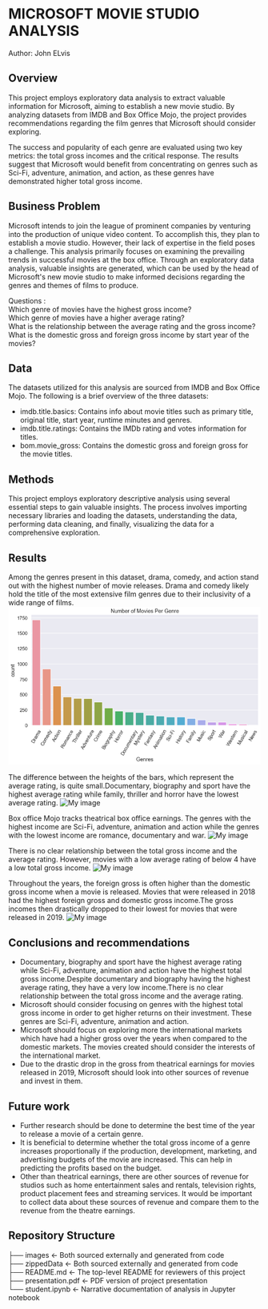 # MICROSOFT MOVIE STUDIO ANALYSIS

Author: John ELvis

## Overview 
This project employs exploratory data analysis to extract valuable information for Microsoft, aiming to establish a new movie studio. By analyzing datasets from IMDB and Box Office Mojo, the project provides recommendations regarding the film genres that Microsoft should consider exploring. 

The success and popularity of each genre are evaluated using two key metrics: the total gross incomes and the critical response. The results suggest that Microsoft would benefit from concentrating on genres such as Sci-Fi, adventure, animation, and action, as these genres have demonstrated higher total gross income.

## Business Problem

Microsoft intends to join the league of prominent companies by venturing into the production of unique video content. To accomplish this, they plan to establish a movie studio. However, their lack of expertise in the field poses a challenge. This analysis primarily focuses on examining the prevailing trends in successful movies at the box office. Through an exploratory data analysis, valuable insights are generated, which can be used by the head of Microsoft's new movie studio to make informed decisions regarding the genres and themes of films to produce.

Questions :<br>
Which genre of movies have the highest gross income?<br>
Which genre of movies have a higher average rating?<br>
What is the relationship between the average rating and the gross income?<br>
What is the domestic gross and foreign gross income by start year of the movies?<br>

## Data

The datasets utilized for this analysis are sourced from IMDB and Box Office Mojo. The following is a brief overview of the three datasets:
- imdb.title.basics: Contains info about movie titles such as primary title, original title, start year, runtime minutes  and genres.
- imdb.title.ratings: Contains the IMDb rating and votes information for titles.
- bom.movie_gross: Contains the domestic gross and foreign gross for the movie titles.

## Methods
This project employs exploratory descriptive analysis using several essential steps to gain valuable insights. The process involves importing necessary libraries and loading the datasets, understanding the data, performing data cleaning, and finally, visualizing the data for a comprehensive exploration.

## Results
Among the genres present in this dataset, drama, comedy, and action stand out with the highest number of movie releases. Drama and comedy likely hold the title of the most extensive film genres due to their inclusivity of a wide range of films.
![My image](images\Number_of_movies_per_genre.png)

The difference between the heights of the bars, which represent the average rating, is quite small.Documentary, biography and sport have the highest average rating while family, thriller and horror have the lowest average rating.
![My image](images/rating_by_genre.png)

Box office Mojo tracks theatrical box office earnings. The genres with the highest income are Sci-Fi, adventure, animation and action while the genres with the lowest income are romance, documentary and war.
![My image](images/income_by_genre.png)


There is no clear relationship between the total gross income and the average rating. However, movies with a low average rating of below 4 have a low total gross income.
![My image](images/gross_vs_rating.png)


Throughout the years, the foreign gross is often higher than the domestic gross income when a movie is released. Movies that were released in 2018 had the highest foreign gross and domestic gross income.The gross incomes then drastically dropped to their lowest for movies that were released in 2019. 
![My image](images/start_year.png)



## Conclusions and recommendations
- Documentary, biography and sport have the highest average rating while Sci-Fi, adventure, animation and action have the highest total gross income.Despite documentary and biography having the highest average rating, they have a very low income.There is no clear relationship between the total gross income and the average rating.
- Microsoft should consider focusing on genres with the highest total gross income in order to get higher returns on their investment. These genres are Sci-Fi, adventure, animation and action.
- Microsoft should focus on exploring more the international markets which have had a higher gross over the years when compared to the domestic markets. The movies created should consider the interests of the international market.
- Due to the drastic drop in the gross from theatrical earnings for movies released in 2019, Microsoft should look into other sources of revenue and invest in them.

## Future work
- Further research should be done to determine the best time of the year to release a movie of a certain genre.
- It is beneficial to determine whether the total gross income of a genre increases proportionally if the production, development, marketing, and advertising budgets of the movie are increased. This can help in predicting the profits based on the budget.
- Other than theatrical earnings, there are other sources of revenue for studios such as home entertainment sales and rentals, television rights, product placement fees and streaming services. It would be important to collect data about these sources of revenue and compare them to the revenue from the theatre earnings.



## Repository Structure
├── images                                         <- Both sourced externally and generated from code <br>
├── zippedData                                     <- Both sourced externally and generated from code <br>
├── README.md                                      <- The top-level README for reviewers of this project <br>
├── presentation.pdf                               <- PDF version of project presentation <br>
└── student.ipynb                                  <- Narrative documentation of analysis in Jupyter notebook <br>